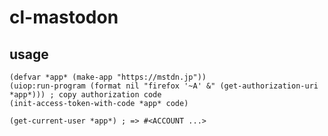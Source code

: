 # cl-mastodon

## usage

```common-lisp
(defvar *app* (make-app "https://mstdn.jp"))
(uiop:run-program (format nil "firefox '~A' &" (get-authorization-uri *app*))) ; copy authorization code
(init-access-token-with-code *app* code)

(get-current-user *app*) ; => #<ACCOUNT ...>
```

